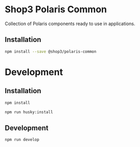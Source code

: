 # Shop3 Polaris Common

Collection of Polaris components ready to use in applications.

## Installation

```bash
npm install --save @shop3/polaris-common
```



# Development

## Installation

```bash
npm install

npm run husky:install
```

## Development

```bash
npm run develop
```
